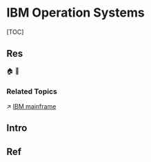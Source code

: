 # IBM Operation Systems

[TOC]



## Res
🏠 
🚧 


### Related Topics
↗ [IBM mainframe](../../../../🧬%20Computer%20System/📌%20Computer%20Systems%20&%20Implementations/🎃%20Commercial%20Computer%20Systems%20&%20Hosts/IBM%20mainframe/IBM%20mainframe.md)



## Intro



## Ref

